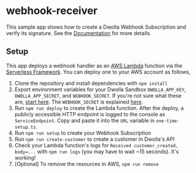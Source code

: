 # webhook-receiver

This sample app shows how to create a Dwolla Webhook Subscription and verify its signature. See the [Documentation](https://docsv2.dwolla.com/#webhook-subscriptions) for more details.

## Setup

This app deploys a webhook handler as an [AWS Lambda](https://aws.amazon.com/lambda/) function via the [Serverless Framework](https://serverless.com/). You can deploy one to your AWS account as follows,

1. Clone the repository and install dependencies with `npm install`
1. Export environment variables for your Dwolla Sandbox `DWOLLA_APP_KEY`, `DWOLLA_APP_SECRET`, and `WEBHOOK_SECRET`. If you're not sure what these are, [start here](https://developers.dwolla.com/guides/sandbox-setup/). The `WEBHOOK_SECRET` is explained [here](https://docsv2.dwolla.com/#create-a-webhook-subscription).
1. Run `npm run deploy` to create the Lambda function. After the deploy, a publicly accessible HTTP endpoint is logged to the console as `ServiceEndpoint`. Copy and paste it into the `URL` variable in `one-time-setup.ts`.
1. Run `npm run setup` to create your Webhook Subscription
1. Run `npm run create-customer` to create a customer in Dwolla's API
1. Check your Lambda function's logs for `Received customer_created, body=...` with `npm run logs` (you may have to wait ~15 seconds). It's working!
1. [Optional] To remove the resources in AWS, `npm run remove`
